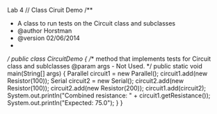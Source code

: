 Lab 4 
// Class Ciruit Demo 
                    /**
 * A class to run tests on the Circuit class and subclasses
 * @author Horstman
 * @version 02/06/2014
 *  
 */
public class CircuitDemo
{ /**
method that implements tests for Circuit class and sublclasses
@param args - Not Used.
  */
   public static void main(String[] args)
   {
      Parallel circuit1 = new Parallel();
      circuit1.add(new Resistor(100));
      Serial circuit2 = new Serial();
      circuit2.add(new Resistor(100));
      circuit2.add(new Resistor(200));
      circuit1.add(circuit2);
      System.out.println("Combined resistance: " + circuit1.getResistance());
      System.out.println("Expected: 75.0");
   }
}
